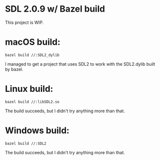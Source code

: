 # SDL 2.0.9 w/ Bazel build

This project is WIP.

# macOS build:

```
bazel build //:SDL2_dylib
```

I managed to get a project that uses SDL2 to work with the SDL2.dylib built by bazel.

# Linux build:
```
bazel build //:libSDL2.so
```

The build succeeds, but I didn't try anything more than that.

# Windows build:

```
bazel build //:SDL2
```

The build succeeds, but I didn't try anything more than that.